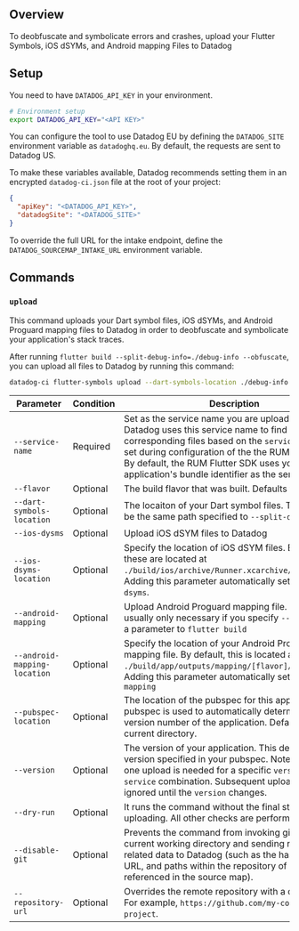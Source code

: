 ## Overview

To deobfuscate and symbolicate errors and crashes, upload your Flutter Symbols, iOS dSYMs, and Android mapping Files to Datadog

## Setup

You need to have `DATADOG_API_KEY` in your environment.

```bash
# Environment setup
export DATADOG_API_KEY="<API KEY>"
```

You can configure the tool to use Datadog EU by defining the `DATADOG_SITE` environment variable as `datadoghq.eu`. By default, the requests are sent to Datadog US.

To make these variables available, Datadog recommends setting them in an encrypted `datadog-ci.json` file at the root of your project:

```json
{
  "apiKey": "<DATADOG_API_KEY>",
  "datadogSite": "<DATADOG_SITE>"
}
```

To override the full URL for the intake endpoint, define the `DATADOG_SOURCEMAP_INTAKE_URL` environment variable.

## Commands

### `upload`

This command uploads your Dart symbol files, iOS dSYMs, and Android Proguard mapping files to Datadog in order to deobfuscate and symbolicate your application's stack traces.

After running `flutter build --split-debug-info=./debug-info --obfuscate`, you can upload all files to Datadog by running this command: 

```bash
datadog-ci flutter-symbols upload --dart-symbols-location ./debug-info --service-name com.companyname.application --ios-dyms --android-mapping
```

| Parameter | Condition | Description |
|-----------|-----------|-------------|
| `--service-name` | Required | Set as the service name you are uploading files for. Datadog uses this service name to find corresponding files based on the `service` options set during configuration of the the RUM Flutter SDK.<br>By default, the RUM Flutter SDK uses your application's bundle identifier as the service. |
| `--flavor` | Optional | The build flavor that was built. Defaults to `release` |
| `--dart-symbols-location`  | Optional  | The locaiton of your Dart symbol files. This should be the same path specified to `--split-debug-info`. |
| `--ios-dysms` | Optional | Upload iOS dSYM files to Datadog |
| `--ios-dsyms-location` | Optional | Specify the location of iOS dSYM files. By default, these are located at `./build/ios/archive/Runner.xcarchive/dSYMs`. Adding this parameter automatically sets `--ios-dsyms`. |
| `--android-mapping` | Optional | Upload Android Proguard mapping file. This is usually only necessary if you specify `--obfuscate` as a parameter to `flutter build` |
| `--android-mapping-location` | Optional | Specify the location of your Android Proguard mapping file. By default, this is located at `./build/app/outputs/mapping/[flavor]/mapping.txt`. Adding this parameter automatically sets `--android-mapping` |
| `--pubspec-location` | Optional | The location of the pubspec for this application. The pubspec is used to automatically determine the version number of the application. Defaults to the current directory. |
| `--version` | Optional | The version of your application. This defaults to the version specified in your pubspec. Note that only one upload is needed for a specific `version` and `service` combination. Subsequent uploads are ignored until the `version` changes. |
| `--dry-run` | Optional | It runs the command without the final step of uploading. All other checks are performed. |
| `--disable-git`    | Optional   | Prevents the command from invoking git in the current working directory and sending repository-related data to Datadog (such as the hash, remote URL, and paths within the repository of sources referenced in the source map). |
| `--repository-url` | Optional | Overrides the remote repository with a custom URL. For example, `https://github.com/my-company/my-project`. |

